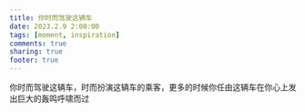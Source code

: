 ```yaml
---
title: 你时而驾驶这辆车
date: 2023.2.9 2:00:00
tags: [moment, inspiration]
comments: true
sharing: true
footer: true
---
```

你时而驾驶这辆车，时而扮演这辆车的乘客，更多的时候你任由这辆车在你心上发出巨大的轰鸣呼啸而过

